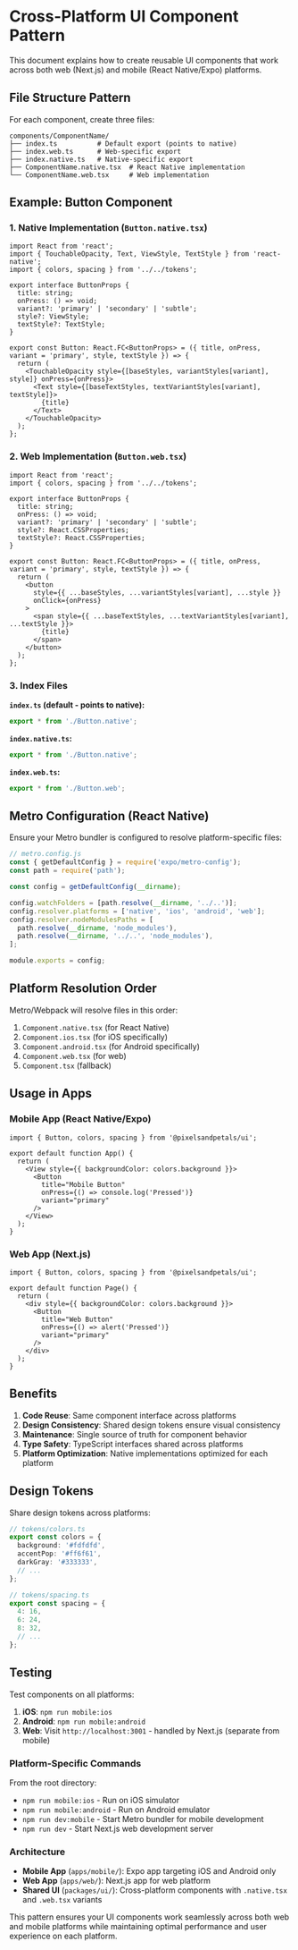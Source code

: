 # Cross-Platform UI Component Pattern

This document explains how to create reusable UI components that work across both web (Next.js) and mobile (React Native/Expo) platforms.

## File Structure Pattern

For each component, create three files:

```
components/ComponentName/
├── index.ts          # Default export (points to native)
├── index.web.ts      # Web-specific export
├── index.native.ts   # Native-specific export
├── ComponentName.native.tsx  # React Native implementation
└── ComponentName.web.tsx     # Web implementation
```

## Example: Button Component

### 1. Native Implementation (`Button.native.tsx`)

```tsx
import React from 'react';
import { TouchableOpacity, Text, ViewStyle, TextStyle } from 'react-native';
import { colors, spacing } from '../../tokens';

export interface ButtonProps {
  title: string;
  onPress: () => void;
  variant?: 'primary' | 'secondary' | 'subtle';
  style?: ViewStyle;
  textStyle?: TextStyle;
}

export const Button: React.FC<ButtonProps> = ({ title, onPress, variant = 'primary', style, textStyle }) => {
  return (
    <TouchableOpacity style={[baseStyles, variantStyles[variant], style]} onPress={onPress}>
      <Text style={[baseTextStyles, textVariantStyles[variant], textStyle]}>
        {title}
      </Text>
    </TouchableOpacity>
  );
};
```

### 2. Web Implementation (`Button.web.tsx`)

```tsx
import React from 'react';
import { colors, spacing } from '../../tokens';

export interface ButtonProps {
  title: string;
  onPress: () => void;
  variant?: 'primary' | 'secondary' | 'subtle';
  style?: React.CSSProperties;
  textStyle?: React.CSSProperties;
}

export const Button: React.FC<ButtonProps> = ({ title, onPress, variant = 'primary', style, textStyle }) => {
  return (
    <button
      style={{ ...baseStyles, ...variantStyles[variant], ...style }}
      onClick={onPress}
    >
      <span style={{ ...baseTextStyles, ...textVariantStyles[variant], ...textStyle }}>
        {title}
      </span>
    </button>
  );
};
```

### 3. Index Files

**`index.ts` (default - points to native):**

```ts
export * from './Button.native';
```

**`index.native.ts`:**

```ts
export * from './Button.native';
```

**`index.web.ts`:**

```ts
export * from './Button.web';
```

## Metro Configuration (React Native)

Ensure your Metro bundler is configured to resolve platform-specific files:

```js
// metro.config.js
const { getDefaultConfig } = require('expo/metro-config');
const path = require('path');

const config = getDefaultConfig(__dirname);

config.watchFolders = [path.resolve(__dirname, '../..')];
config.resolver.platforms = ['native', 'ios', 'android', 'web'];
config.resolver.nodeModulesPaths = [
  path.resolve(__dirname, 'node_modules'),
  path.resolve(__dirname, '../..', 'node_modules'),
];

module.exports = config;
```

## Platform Resolution Order

Metro/Webpack will resolve files in this order:

1. `Component.native.tsx` (for React Native)
2. `Component.ios.tsx` (for iOS specifically)
3. `Component.android.tsx` (for Android specifically)
4. `Component.web.tsx` (for web)
5. `Component.tsx` (fallback)

## Usage in Apps

### Mobile App (React Native/Expo)

```tsx
import { Button, colors, spacing } from '@pixelsandpetals/ui';

export default function App() {
  return (
    <View style={{ backgroundColor: colors.background }}>
      <Button
        title="Mobile Button"
        onPress={() => console.log('Pressed')}
        variant="primary"
      />
    </View>
  );
}
```

### Web App (Next.js)

```tsx
import { Button, colors, spacing } from '@pixelsandpetals/ui';

export default function Page() {
  return (
    <div style={{ backgroundColor: colors.background }}>
      <Button
        title="Web Button"
        onPress={() => alert('Pressed')}
        variant="primary"
      />
    </div>
  );
}
```

## Benefits

1. **Code Reuse**: Same component interface across platforms
2. **Design Consistency**: Shared design tokens ensure visual consistency
3. **Maintenance**: Single source of truth for component behavior
4. **Type Safety**: TypeScript interfaces shared across platforms
5. **Platform Optimization**: Native implementations optimized for each platform

## Design Tokens

Share design tokens across platforms:

```ts
// tokens/colors.ts
export const colors = {
  background: '#fdfdfd',
  accentPop: '#ff6f61',
  darkGray: '#333333',
  // ...
};

// tokens/spacing.ts
export const spacing = {
  4: 16,
  6: 24,
  8: 32,
  // ...
};
```

## Testing

Test components on all platforms:

1. **iOS**: `npm run mobile:ios`
2. **Android**: `npm run mobile:android`
3. **Web**: Visit `http://localhost:3001` - handled by Next.js (separate from mobile)

### Platform-Specific Commands

From the root directory:

- `npm run mobile:ios` - Run on iOS simulator
- `npm run mobile:android` - Run on Android emulator
- `npm run dev:mobile` - Start Metro bundler for mobile development
- `npm run dev` - Start Next.js web development server

### Architecture

- **Mobile App** (`apps/mobile/`): Expo app targeting iOS and Android only
- **Web App** (`apps/web/`): Next.js app for web platform
- **Shared UI** (`packages/ui/`): Cross-platform components with `.native.tsx` and `.web.tsx` variants

This pattern ensures your UI components work seamlessly across both web and mobile platforms while maintaining optimal performance and user experience on each platform.
